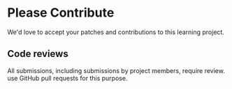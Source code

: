 # Please Contribute

We'd love to accept your patches and contributions to this learning project. 


## Code reviews

All submissions, including submissions by project members, require review. 
use GitHub pull requests for this purpose. 
